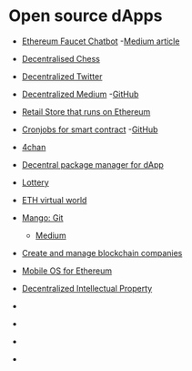 # Open source dApps


- [Ethereum Faucet Chatbot](https://github.com/ukd1/toshi-testnet-faucet)
  -[Medium article](https://github.com/ukd1/toshi-testnet-faucet)
- [Decentralised Chess](https://github.com/ise-ethereum/on-chain-chess)
- [Decentralized Twitter](https://github.com/yep/eth-tweet)
- [Decentralized Medium](https://akasha.world/)
  -[GitHub](https://github.com/AkashaProject)
- [Retail Store that runs on Ethereum](https://github.com/brakmic/BlockchainStore)
- [Cronjobs for smart contract](http://www.ethereum-alarm-clock.com/)
  -[GitHub](https://github.com/pipermerriam/ethereum-alarm-clock/releases/tag/v0.7.0)
- [4chan](https://cryptologie.net/article/424/writing-a-dapp-for-the-ethereum-block-chain/)
- [Decentral package manager for dApp](https://github.com/mhhf/spore)
- [Lottery](https://github.com/renasboy/ETHLottery)

- [ETH virtual world](https://github.com/fivedogit/etheria)
- [Mango: Git](https://github.com/axic/mango)
  - [Medium](https://medium.com/@alexberegszaszi/mango-git-completely-decentralised-7aef8bcbcfe6)
- [Create and manage blockchain companies](https://github.com/aragon/aragon)
- [Mobile OS for Ethereum](https://github.com/status-im/status-react)
- [Decentralized Intellectual Property](https://github.com/diplr/diplr)
- []()
- []()
- []()
- []()
